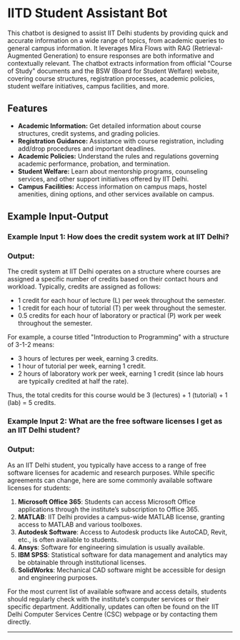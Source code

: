 # IITD Student Assistant Bot

This chatbot is designed to assist IIT Delhi students by providing quick and accurate information on a wide range of topics, from academic queries to general campus information. It leverages Mira Flows with RAG (Retrieval-Augmented Generation) to ensure responses are both informative and contextually relevant. The chatbot extracts information from official "Course of Study" documents and the BSW (Board for Student Welfare) website, covering course structures, registration processes, academic policies, student welfare initiatives, campus facilities, and more.

## Features

- **Academic Information:** Get detailed information about course structures, credit systems, and grading policies.
- **Registration Guidance:** Assistance with course registration, including add/drop procedures and important deadlines.
- **Academic Policies:** Understand the rules and regulations governing academic performance, probation, and termination.
- **Student Welfare:** Learn about mentorship programs, counseling services, and other support initiatives offered by IIT Delhi.
- **Campus Facilities:** Access information on campus maps, hostel amenities, dining options, and other services available on campus.

## Example Input-Output

### Example Input 1: How does the credit system work at IIT Delhi?
### Output:
The credit system at IIT Delhi operates on a structure where courses are assigned a specific number of credits based on their contact hours and workload. Typically, credits are assigned as follows:

- 1 credit for each hour of lecture (L) per week throughout the semester.
- 1 credit for each hour of tutorial (T) per week throughout the semester.
- 0.5 credits for each hour of laboratory or practical (P) work per week throughout the semester.

For example, a course titled "Introduction to Programming" with a structure of 3-1-2 means:

- 3 hours of lectures per week, earning 3 credits.
- 1 hour of tutorial per week, earning 1 credit.
- 2 hours of laboratory work per week, earning 1 credit (since lab hours are typically credited at half the rate).

Thus, the total credits for this course would be 3 (lectures) + 1 (tutorial) + 1 (lab) = 5 credits.

### Example Input 2: What are the free software licenses I get as an IIT Delhi student?
### Output:
As an IIT Delhi student, you typically have access to a range of free software licenses for academic and research purposes. While specific agreements can change, here are some commonly available software licenses for students:

1. **Microsoft Office 365**: Students can access Microsoft Office applications through the institute’s subscription to Office 365.
2. **MATLAB**: IIT Delhi provides a campus-wide MATLAB license, granting access to MATLAB and various toolboxes.
3. **Autodesk Software**: Access to Autodesk products like AutoCAD, Revit, etc., is often available to students.
4. **Ansys**: Software for engineering simulation is usually available.
5. **IBM SPSS**: Statistical software for data management and analytics may be obtainable through institutional licenses.
6. **SolidWorks**: Mechanical CAD software might be accessible for design and engineering purposes.

For the most current list of available software and access details, students should regularly check with the institute’s computer services or their specific department. Additionally, updates can often be found on the IIT Delhi Computer Services Centre (CSC) webpage or by contacting them directly.

---

